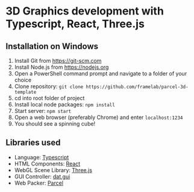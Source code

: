 # 3D Graphics development with Typescript, React, Three.js
## Installation on Windows
1. Install Git from https://git-scm.com
1. Install Node.js from https://nodejs.org
1. Open a PowerShell command prompt and navigate to a folder of your choice
1. Clone repository: ```git clone https://github.com/framelab/parcel-3d-template```
1. cd into root folder of project
1. Install local node packages: ```npm install```
1. Start server: ```npm start```
1. Open a web browser (preferably Chrome) and enter ```localhost:1234```
1. You should see a spinning cube!

## Libraries used
- Language: [Typescript](http://www.typescriptlang.org/)
- HTML Components: [React](https://reactjs.org/)
- WebGL Scene Library: [Three.js](https://threejs.org/)
- GUI Controller: [dat.gui](http://workshop.chromeexperiments.com/examples/gui/#1--Basic-Usage)
- Web Packer: [Parcel](https://parceljs.org/)

